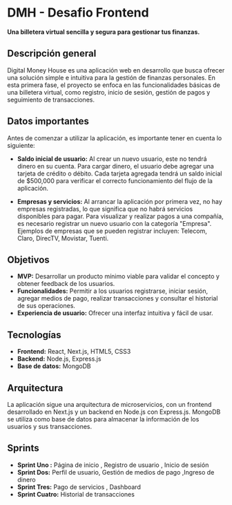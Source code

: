 # DMH - Desafio Frontend 

**Una billetera virtual sencilla y segura para gestionar tus finanzas.**

## Descripción general

Digital Money House es una aplicación web en desarrollo que busca ofrecer una solución simple e intuitiva para la gestión de finanzas personales. En esta primera fase, el proyecto se enfoca en las funcionalidades básicas de una billetera virtual, como registro, inicio de sesión, gestión de pagos y seguimiento de transacciones.

## Datos importantes
Antes de comenzar a utilizar la aplicación, es importante tener en cuenta lo siguiente:

* **Saldo inicial de usuario:** Al crear un nuevo usuario, este no tendrá dinero en su cuenta. Para cargar dinero, el usuario debe agregar una tarjeta de crédito o débito. Cada tarjeta agregada tendrá un saldo inicial de $500,000 para verificar el correcto funcionamiento del flujo de la aplicación.

* **Empresas y servicios:** Al arrancar la aplicación por primera vez, no hay empresas registradas, lo que significa que no habrá servicios disponibles para pagar. Para visualizar y realizar pagos a una compañía, es necesario registrar un nuevo usuario con la categoría "Empresa". Ejemplos de empresas que se pueden registrar incluyen: Telecom, Claro, DirecTV, Movistar, Tuenti.

## Objetivos
* **MVP:** Desarrollar un producto mínimo viable para validar el concepto y obtener feedback de los usuarios.
* **Funcionalidades:** Permitir a los usuarios registrarse, iniciar sesión, agregar medios de pago, realizar transacciones y consultar el historial de sus operaciones.
* **Experiencia de usuario:** Ofrecer una interfaz intuitiva y fácil de usar.

## Tecnologías
* **Frontend:** React, Next.js, HTML5, CSS3
* **Backend:** Node.js, Express.js
* **Base de datos:** MongoDB

## Arquitectura
La aplicación sigue una arquitectura de microservicios, con un frontend desarrollado en Next.js y un backend en Node.js con Express.js. MongoDB se utiliza como base de datos para almacenar la información de los usuarios y sus transacciones.

## Sprints
* **Sprint Uno :** Página de inicio , Registro de usuario , Inicio de sesión
* **Sprint Dos:** Perfil de usuario, Gestión de medios de pago ,Ingreso de dinero
* **Sprint Tres:** Pago de servicios , Dashboard
* **Sprint Cuatro:** Historial de transacciones

